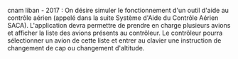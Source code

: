 cnam liban - 2017 :
On désire simuler le fonctionnement d'un outil d'aide au contrôle aérien
(appelé dans la suite Système d'Aide du Contrôle Aérien SACA).
L'application devra permettre de prendre en charge plusieurs avions
et afficher la liste des avions présents au contrôleur. Le contrôleur 
pourra sélectionner un avion de cette liste et entrer au clavier une 
instruction de changement de cap ou changement d'altitude.
